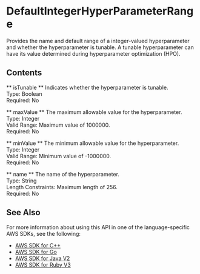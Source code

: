 # DefaultIntegerHyperParameterRange<a name="API_DefaultIntegerHyperParameterRange"></a>

Provides the name and default range of a integer\-valued hyperparameter and whether the hyperparameter is tunable\. A tunable hyperparameter can have its value determined during hyperparameter optimization \(HPO\)\.

## Contents<a name="API_DefaultIntegerHyperParameterRange_Contents"></a>

 ** isTunable **   <a name="personalize-Type-DefaultIntegerHyperParameterRange-isTunable"></a>
Indicates whether the hyperparameter is tunable\.  
Type: Boolean  
Required: No

 ** maxValue **   <a name="personalize-Type-DefaultIntegerHyperParameterRange-maxValue"></a>
The maximum allowable value for the hyperparameter\.  
Type: Integer  
Valid Range: Maximum value of 1000000\.  
Required: No

 ** minValue **   <a name="personalize-Type-DefaultIntegerHyperParameterRange-minValue"></a>
The minimum allowable value for the hyperparameter\.  
Type: Integer  
Valid Range: Minimum value of \-1000000\.  
Required: No

 ** name **   <a name="personalize-Type-DefaultIntegerHyperParameterRange-name"></a>
The name of the hyperparameter\.  
Type: String  
Length Constraints: Maximum length of 256\.  
Required: No

## See Also<a name="API_DefaultIntegerHyperParameterRange_SeeAlso"></a>

For more information about using this API in one of the language\-specific AWS SDKs, see the following:
+  [AWS SDK for C\+\+](https://docs.aws.amazon.com/goto/SdkForCpp/personalize-2018-05-22/DefaultIntegerHyperParameterRange) 
+  [AWS SDK for Go](https://docs.aws.amazon.com/goto/SdkForGoV1/personalize-2018-05-22/DefaultIntegerHyperParameterRange) 
+  [AWS SDK for Java V2](https://docs.aws.amazon.com/goto/SdkForJavaV2/personalize-2018-05-22/DefaultIntegerHyperParameterRange) 
+  [AWS SDK for Ruby V3](https://docs.aws.amazon.com/goto/SdkForRubyV3/personalize-2018-05-22/DefaultIntegerHyperParameterRange) 